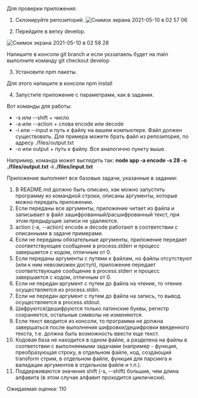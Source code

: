 Для проверки приложения:

1. Склонируйте репозиторий.
 ![Снимок экрана 2021-05-10 в 02 57 06](https://user-images.githubusercontent.com/24583617/117591090-69bb4700-b13b-11eb-98ea-5fc896c462ba.png)

2. Перейдите в ветку develop. 

![Снимок экрана 2021-05-10 в 02 58 28](https://user-images.githubusercontent.com/24583617/117591122-9bcca900-b13b-11eb-989c-45feb13fbc3e.png)

Напишите в консоли git branch и если укззатаель будет на main выполните команду git checkout develop

3. Установите npm пакеты.

Для этого напишите в консоли npm install

4. Запустите приложение с параметрами, как в задании.

Вот команды для работы:
+ -s или --shift + число
+ -a или --action + слова encode или decode
+ -i или --input и путь к файлу на вашем компьютере. Файл должен существовать. Для примера можете брать файл из репозитория, по адресу ./files/output.txt
+ -o или output + путь к файлу. Все аналогично пункту выше.

Например, команда может выглядеть так:
**node app -a encode -s 28 -o ./files/output.txt -i ./files/input.txt**

Приложение выполняет все базовые задачи, указанные в задании:
1. В README.md должно быть описано, как можно запустить программу из командной строки, описаны аргументы, которые можно передать приложению.
2. Если переданы все аргументы, приложение читает из файла и записывает в файл зашифрованный/расшифрованный текст, при этом предыдущие записи не удаляются.
3. action (-a, --action) encode и decode работают в соответствии с описанными в задаче примерами.
4. Если не переданы обязательные аргументы, приложение передает соответствующее сообщение в process.stderr и прoцесс завершается с кодом, отличным от 0.
5. Если переданы аргументы с путями к файлам, но файлы отсутствуют (или к ним невозможен доступ), приложение передает соответствующее сообщение в process.stderr и прoцесс завершается с кодом, отличным от 0.
6. Если не передан аргумент с путем до файла на чтение, то чтение осуществляется из process.stdin.
7. Если не передан аргумент с путем до файла на запись, то вывод осуществляется в process.stdout.
8. Шифруются/дешифруются только латинские буквы, регистр сохраняется, остальные символы не изменяются.
9. Если текст вводится из консоли, то программа не должна завершаться после выполнения шифровки/дешифровки введенного текста, т.е. должна быть возможность ввести еще текст.
10. Кодовая база не находится в одном файле, а разделена на файлы в соответствии с выполняемыми задачами (например - функция, преобразующая строку, в отдельном файле, код, создающий transform стрим, в отдельном файле, функция для парсинга и валидации аргументов в отдельном файле и т.п.).
11. Поддерживаются значения shift (-s, --shift) большие, чем длина алфавита (в этом случае алфавит проходится циклически).

Ожидаемая оценка: 110

